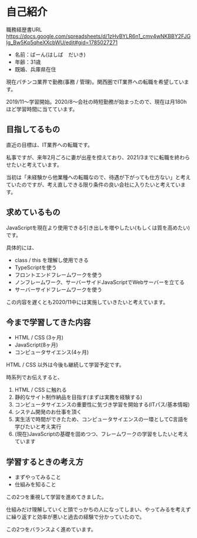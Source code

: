 # 自己紹介

職務経歴書URL
https://docs.google.com/spreadsheets/d/1zHvBYLR6n1_cmv4wNKBBY2FJGlg_Bw5Kp5qheXXcbWU/edit#gid=1785027271

- 名前：ばーん(はしば　だいき)
- 年齢：31歳
- 既婚、兵庫県在住

現在パチンコ業界で勤務(事務 / 管理)。関西圏でIT業界への転職を希望しています。

2019/11〜学習開始。2020/8〜会社の時短勤務が始まったので、現在は月180hほど学習時間に当てています。

## 目指してるもの

直近の目標は、IT業界への転職です。

私事ですが、来年2月ごろに妻が出産を控えており、2021/3までに転職を終わらせたいと考えています。

当初は「未経験から他業種への転職なので、待遇が下がっても仕方ない」と考えていたのですが、考え直しできる限り条件の良い会社に入りたいと考えています。

## 求めているもの

JavaScriptを現在より使用できる引き出しを増やしたい(もしくは質を高めたい)です。

具体的には、

- class / this を理解し使用できる
- TypeScriptを使う
- フロントエンドフレームワークを使う
- ノンフレームワーク、サーバーサイドJavaScriptでWebサーバーを立てる
- サーバーサイドフレームワークを使う

この内容を遅くとも2020/11中には実施していきたいと考えています。

## 今まで学習してきた内容

- HTML / CSS (3ヶ月)
- JavaScript(8ヶ月)
- コンピュータサイエンス(4ヶ月)

HTML / CSS 以外は今後も継続して学習予定です。

時系列でお伝えすると、

1. HTML / CSS に触れる
2. 静的なサイト制作納品を目指す(まずは実務を経験する)
3. コンピュータサイエンスの重要性に気づき学習を開始する(ITパス/基本情報)
4. システム開発のお仕事を頂く
5. 実生活で時間ができたため、コンピュータサイエンスの一環としてC言語を学びたいと考え実行
6. (現在)JavaScriptの基礎を固めつつ、フレームワークの学習をしたいと考えています

## 学習するときの考え方

- まずやってみること
- 仕組みを知ること

この2つを重視して学習を進めてきました。

仕組みだけ理解していくと頭でっかちの人になってしまい、やってみるを考えずに繰り返すと効率が悪いと過去の経験で分かっていたので。

この2つをバランスよく進めています。